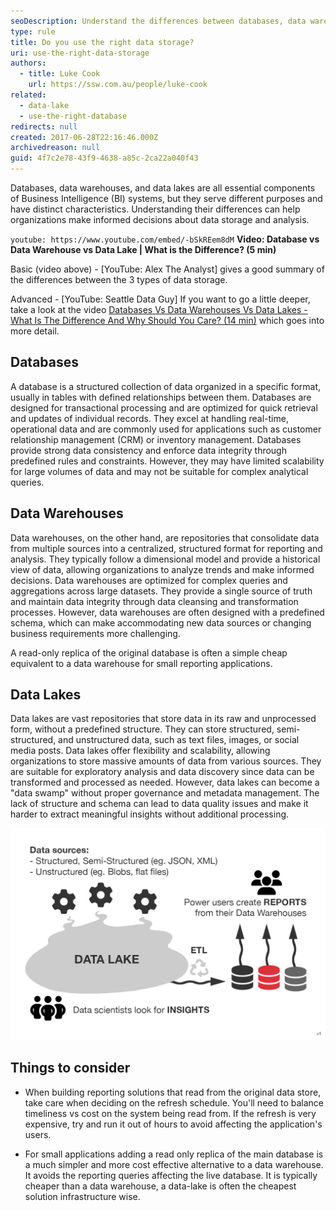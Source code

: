 ```yaml
---
seoDescription: Understand the differences between databases, data warehouses, and data lakes to make informed decisions about data storage and analysis.
type: rule
title: Do you use the right data storage?
uri: use-the-right-data-storage
authors:
  - title: Luke Cook
    url: https://ssw.com.au/people/luke-cook
related:
  - data-lake
  - use-the-right-database
redirects: null
created: 2017-06-28T22:16:46.000Z
archivedreason: null
guid: 4f7c2e78-43f9-4638-a85c-2ca22a040f43
---
```


Databases, data warehouses, and data lakes are all essential components of Business Intelligence (BI) systems, but they serve different purposes and have distinct characteristics. Understanding their differences can help organizations make informed decisions about data storage and analysis.

<!--endintro-->

`youtube: https://www.youtube.com/embed/-bSkREem8dM`
**Video: Database vs Data Warehouse vs Data Lake | What is the Difference? (5 min)**

Basic (video above) - \[YouTube: Alex The Analyst] gives a good summary of the differences between the 3 types of data storage.

Advanced - \[YouTube: Seattle Data Guy] If you want to go a little deeper, take a look at the video [Databases Vs Data Warehouses Vs Data Lakes - What Is The Difference And Why Should You Care? (14 min)](https://www.youtube.com/watch?v=FxpRL0m9BcA) which goes into more detail.

## Databases

A database is a structured collection of data organized in a specific format, usually in tables with defined relationships between them. Databases are designed for transactional processing and are optimized for quick retrieval and updates of individual records. They excel at handling real-time, operational data and are commonly used for applications such as customer relationship management (CRM) or inventory management. Databases provide strong data consistency and enforce data integrity through predefined rules and constraints. However, they may have limited scalability for large volumes of data and may not be suitable for complex analytical queries.

## Data Warehouses

Data warehouses, on the other hand, are repositories that consolidate data from multiple sources into a centralized, structured format for reporting and analysis. They typically follow a dimensional model and provide a historical view of data, allowing organizations to analyze trends and make informed decisions. Data warehouses are optimized for complex queries and aggregations across large datasets. They provide a single source of truth and maintain data integrity through data cleansing and transformation processes. However, data warehouses are often designed with a predefined schema, which can make accommodating new data sources or changing business requirements more challenging.

A read-only replica of the original database is often a simple cheap equivalent to a data warehouse for small reporting applications.

## Data Lakes

Data lakes are vast repositories that store data in its raw and unprocessed form, without a predefined structure. They can store structured, semi-structured, and unstructured data, such as text files, images, or social media posts. Data lakes offer flexibility and scalability, allowing organizations to store massive amounts of data from various sources. They are suitable for exploratory analysis and data discovery since data can be transformed and processed as needed. However, data lakes can become a "data swamp" without proper governance and metadata management. The lack of structure and schema can lead to data quality issues and make it harder to extract meaningful insights without additional processing.

![](data-lake-infographic.jpg)

## Things to consider

- When building reporting solutions that read from the original data store, take care when deciding on the refresh schedule. You'll need to balance timeliness vs cost on the system being read from. If the refresh is very expensive, try and run it out of hours to avoid affecting the application's users.

- For small applications adding a read only replica of the main database is a much simpler and more cost effective alternative to a data warehouse. It avoids the reporting queries affecting the live database. It is typically cheaper than a data warehouse, a data-lake is often the cheapest solution infrastructure wise.
